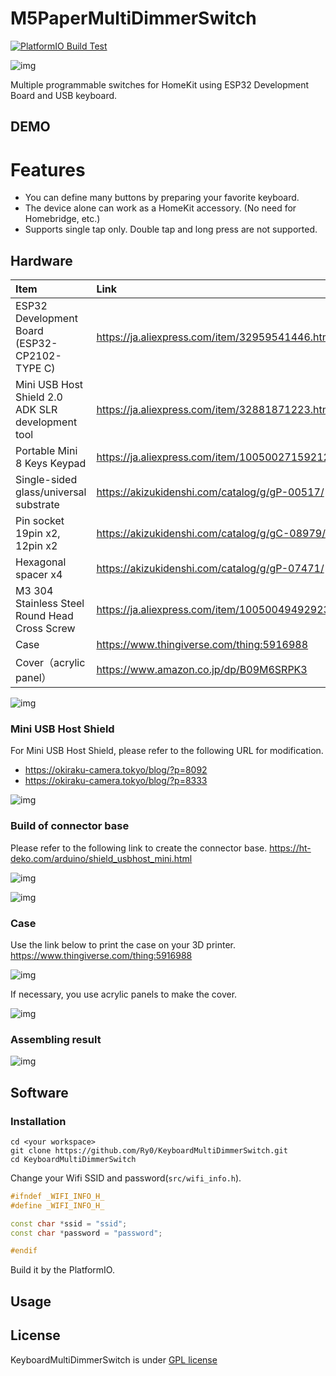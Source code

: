# M5PaperMultiDimmerSwitch
[![PlatformIO Build Test](https://github.com/Ry0/KeyboardMultiDimmerSwitch/actions/workflows/build-test.yaml/badge.svg)](https://github.com/Ry0/KeyboardMultiDimmerSwitch/actions/workflows/build-test.yaml)

![img](image/homekit-badge.png)

Multiple programmable switches for HomeKit using ESP32 Development Board and USB keyboard.
 
## DEMO


# Features

* You can define many buttons by preparing your favorite keyboard.
* The device alone can work as a HomeKit accessory. (No need for Homebridge, etc.)
* Supports single tap only. Double tap and long press are not supported.

## Hardware

|  Item  |  Link  |
| :---- | :---- |
|  ESP32 Development Board (ESP32-CP2102-TYPE C) |  https://ja.aliexpress.com/item/32959541446.html  |
|  Mini USB Host Shield 2.0 ADK SLR development tool |  https://ja.aliexpress.com/item/32881871223.htm   |
|  Portable Mini 8 Keys Keypad |  https://ja.aliexpress.com/item/1005002715921298.html   |
|  Single-sided glass/universal substrate |  https://akizukidenshi.com/catalog/g/gP-00517/   |
|  Pin socket 19pin x2, 12pin x2 | https://akizukidenshi.com/catalog/g/gC-08979/ |
|  Hexagonal spacer x4 | https://akizukidenshi.com/catalog/g/gP-07471/ |
|  M3 304 Stainless Steel Round Head Cross Screw |   https://ja.aliexpress.com/item/1005004949292330.html  |  
|  Case |  https://www.thingiverse.com/thing:5916988 | 
| Cover（acrylic panel） | https://www.amazon.co.jp/dp/B09M6SRPK3 | 

![img](image/0.jpg)


### Mini USB Host Shield
For Mini USB Host Shield, please refer to the following URL for modification.
* https://okiraku-camera.tokyo/blog/?p=8092
* https://okiraku-camera.tokyo/blog/?p=8333

![img](image/1.jpg)

### Build of connector base
Please refer to the following link to create the connector base.
https://ht-deko.com/arduino/shield_usbhost_mini.html

![img](image/2.jpg)

![img](image/3.jpg)

### Case
Use the link below to print the case on your 3D printer.
https://www.thingiverse.com/thing:5916988

![img](image/4.jpg)

If necessary, you use acrylic panels to make the cover.

![img](image/5.jpg)

### Assembling result

![img](image/6.jpg)


## Software
### Installation

```
cd <your workspace>
git clone https://github.com/Ry0/KeyboardMultiDimmerSwitch.git
cd KeyboardMultiDimmerSwitch
```

Change your Wifi SSID and password(`src/wifi_info.h`).

```cpp
#ifndef _WIFI_INFO_H_
#define _WIFI_INFO_H_

const char *ssid = "ssid";
const char *password = "password";

#endif
```

Build it by the PlatformIO.
 
## Usage
 

 
## License
 
KeyboardMultiDimmerSwitch is under [GPL license](./LICENSE)
